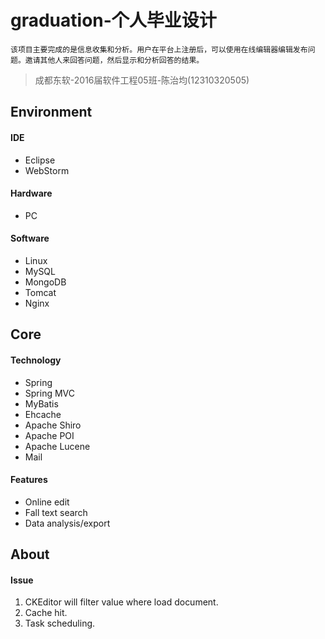 # graduation-个人毕业设计

	该项目主要完成的是信息收集和分析。用户在平台上注册后，可以使用在线编辑器编辑发布问题。邀请其他人来回答问题，然后显示和分析回答的结果。

> 成都东软-2016届软件工程05班-陈治均(12310320505)

## Environment ##
#### IDE ####
- Eclipse
- WebStorm

#### Hardware ####
- PC

#### Software ####
- Linux
- MySQL
- MongoDB
- Tomcat
- Nginx

## Core ##
#### Technology ####
- Spring
- Spring MVC
- MyBatis
- Ehcache
- Apache Shiro
- Apache POI
- Apache Lucene
- Mail

#### Features ####
- Online edit
- Fall text search
- Data analysis/export

## About ##
#### Issue ####
1. CKEditor will filter value where load document.
2. Cache hit.
3. Task scheduling.